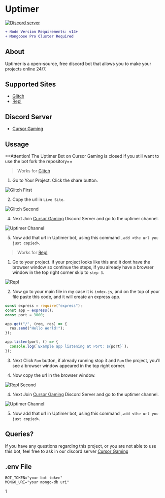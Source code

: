 # Uptimer

<p>
  <a href="https://discord.gg/mnQvdsZx5F"><img src="https://img.shields.io/discord/645980399545221153?color=7289da&logo=discord&logoColor=white" alt="Discord server" /></a>
</p>

```diff
+ Node Version Requirements: v14+
+ Mongoose Pro Cluster Required
```

## About

Uptimer is a open-source, free discord bot that allows you to make your projects online 24/7.

## Supported Sites

- [Glitch](https://glitch.com/)
- [Repl](http://repl.it/)
 
## Discord Server

- [Cursor Gaming](https://discord.gg/mnQvdsZx5F)

## Ussage

==Attention! The Uptimer Bot on Cursor Gaming is closed if you still want to use the bot fork the repository==

> Works for [Glitch](https://glitch.com/)

1. Go to Your Project. Click the share button.

![Glitch First](https://github.com/naveenpoddar/uptimer/blob/main/images/glitch-first.png?raw=true)

2. Copy the url in `Live Site`.

![Glitch Second](https://github.com/naveenpoddar/uptimer/blob/main/images/glitch-second.png?raw=true)

4. Next Join [Cursor Gaming](https://discord.gg/mnQvdsZx5F) Discord Server and go to the uptimer channel.

![Uptimer Channel](https://github.com/naveenpoddar/uptimer/blob/main/images/uptimer.png?raw=true)

5. Now add that url in Uptimer bot, using this command `,add <the url you just copied>`.

> Works for [Repl](http://repl.it/)

1. Go to your project. if your project looks like this and it dont have the browser window so continue the steps, if you already have a browser window in the top right corner skip to `step 3`.

![Repl](https://github.com/naveenpoddar/uptimer/blob/main/images/repl-first.png?raw=true)

2. Now go to your main file in my case it is `index.js`, and on the top of your file paste this code, and it will create an express app.

```js
const express = require("express");
const app = express();
const port = 3000;

app.get("/", (req, res) => {
  res.send("Hello World!");
});

app.listen(port, () => {
  console.log(`Example app listening at Port: ${port}`);
});
```

3. Next Click `Run` button, if already running stop it and `Run` the project, you'll see a browser window appeared in the top right corner.

4. Now copy the url in the browser window.

![Repl Second](https://github.com/naveenpoddar/uptimer/blob/main/images/repl-second.png?raw=true)

4. Next Join [Cursor Gaming](https://discord.gg/mnQvdsZx5F) Discord Server and go to the uptimer channel.

![Uptimer Channel](https://github.com/naveenpoddar/uptimer/blob/main/images/uptimer.png?raw=true)

5. Now add that url in Uptimer bot, using this command `,add <the url you just copied>`.

## Queries?

If you have any questions regarding this project, or you are not able to use this bot, feel free to ask in our discord server [Cursor Gaming](https://discord.gg/mnQvdsZx5F)

## .env File

```env
BOT_TOKEN="your bot token"
MONGO_URI="your mongo-db uri"
```

1
